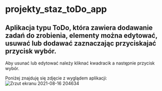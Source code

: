 # projekty_staz_toDo_app

## Aplikacja typu ToDo, która zawiera dodawanie zadań do zrobienia, elementy można edytować, usuwać lub dodawać zaznaczając przyciskajać przycisk wybór.
Aby usunać lub edytować należy kliknać kwadracik a następnie przycisk wybór.


Poniżej znajduję się zdjęcie z wyglądem aplikacji:
![Zrzut ekranu 2021-08-16 204634](https://user-images.githubusercontent.com/79830582/129614322-a74b50fe-1649-4775-a4a6-32f158df87ff.png)

